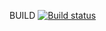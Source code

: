 BUILD
[![Build status](https://ci.appveyor.com/api/projects/status/vprq6nnk7eaecxex?svg=true)](https://ci.appveyor.com/project/AlTeleg/applicationmanagerfrontend)

